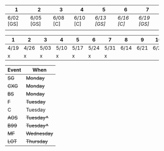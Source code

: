 
| 1 | 2 | 3 | 4 | 5 | 6 | 7 |
|---|---|---|---|---|---|---|
| 6/02 [GS] | 6/05 [GS] | 6/08 [C] | 6/10 [C] | *6/13 [GS]* | *6/16 [C]* | *6/19 [GS]* | 
| | | | | | | |

| 1 | 2 | 3 | 4 | 5 | 6 | 7 | 8 | 9 | 10 | 11 | 12 | 13 |
|---|---|---|---|---|---|---|---|---|---|---|---|---|
| 4/19 | 4/26 | 5/03 | 5/10 | 5/17 | 5/24 | 5/31 | 6/14 | 6/21 | 6/28 | 7/05 | 7/12 | 7/19 |
| x | x | x | x | x | x | x |  |  |  |  |  |  |

| Event | When      |
|-------|-----------|
| ~~SG~~ | ~~Monday~~ | 
| ~~CXG~~ | ~~Monday~~ | 
| ~~BS~~ | ~~Monday~~ | 
| ~~F~~ | ~~Tuesday~~ | 
| C     | Tuesday | 
| ~~AOS~~ | ~~Tuesday*~~ | 
| ~~B99~~ | ~~Tuesday*~~ | 
| ~~MF~~ | ~~Wednesday~~ | 
| ~~LOT~~ | ~~Thursday~~ | 
